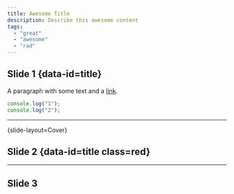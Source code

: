 ```yaml
---
title: Awesome Title
description: Describe this awesome content
tags:
  - "great"
  - "awesome"
  - "rad"
---
```


## Slide 1 {data-id=title}

A paragraph with some text and a [link](https://hakim.se).

```js {data=asdf}
console.log("1");
console.log("2");
```


---
{slide-layout=Cover}
## Slide 2 {data-id=title class=red}

---

## Slide 3
